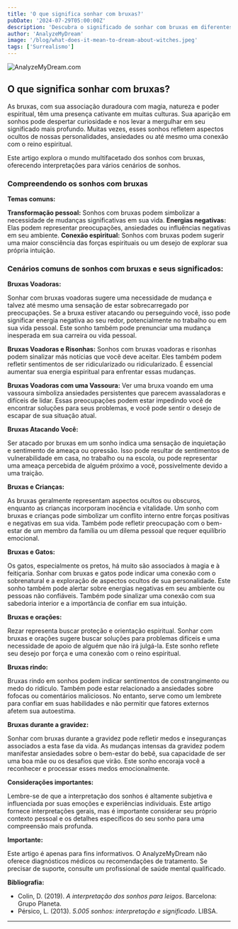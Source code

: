 ```yaml
---
title: 'O que significa sonhar com bruxas?'
pubDate: '2024-07-29T05:00:00Z'
description: 'Descubra o significado de sonhar com bruxas em diferentes contextos, incluindo bruxas voando, atacando e muito mais.'
author: 'AnalyzeMyDream'
image: '/blog/what-does-it-mean-to-dream-about-witches.jpeg'
tags: ['Surrealismo']
---
```


![AnalyzeMyDream.com](/blog/what-does-it-mean-to-dream-about-witches.jpeg)

## O que significa sonhar com bruxas?

As bruxas, com sua associação duradoura com magia, natureza e poder espiritual, têm uma presença cativante em muitas culturas. Sua aparição em sonhos pode despertar curiosidade e nos levar a mergulhar em seu significado mais profundo. Muitas vezes, esses sonhos refletem aspectos ocultos de nossas personalidades, ansiedades ou até mesmo uma conexão com o reino espiritual. 

Este artigo explora o mundo multifacetado dos sonhos com bruxas, oferecendo interpretações para vários cenários de sonhos.

### Compreendendo os sonhos com bruxas

**Temas comuns:**

**Transformação pessoal:** Sonhos com bruxas podem simbolizar a necessidade de mudanças significativas em sua vida. 
**Energias negativas:** Elas podem representar preocupações, ansiedades ou influências negativas em seu ambiente.
**Conexão espiritual:** Sonhos com bruxas podem sugerir uma maior consciência das forças espirituais ou um desejo de explorar sua própria intuição. 

### Cenários comuns de sonhos com bruxas e seus significados:

**Bruxas Voadoras:**

Sonhar com bruxas voadoras sugere uma necessidade de mudança e talvez até mesmo uma sensação de estar sobrecarregado por preocupações. Se a bruxa estiver atacando ou perseguindo você, isso pode significar energia negativa ao seu redor, potencialmente no trabalho ou em sua vida pessoal. Este sonho também pode prenunciar uma mudança inesperada em sua carreira ou vida pessoal. 

**Bruxas Voadoras e Risonhas:** Sonhos com bruxas voadoras e risonhas podem sinalizar más notícias que você deve aceitar. Eles também podem refletir sentimentos de ser ridicularizado ou ridicularizado. É essencial aumentar sua energia espiritual para enfrentar essas mudanças.

**Bruxas Voadoras com uma Vassoura:** Ver uma bruxa voando em uma vassoura simboliza ansiedades persistentes que parecem avassaladoras e difíceis de lidar. Essas preocupações podem estar impedindo você de encontrar soluções para seus problemas, e você pode sentir o desejo de escapar de sua situação atual.

**Bruxas Atacando Você:**

Ser atacado por bruxas em um sonho indica uma sensação de inquietação e sentimento de ameaça ou opressão. Isso pode resultar de sentimentos de vulnerabilidade em casa, no trabalho ou na escola, ou pode representar uma ameaça percebida de alguém próximo a você, possivelmente devido a uma traição.

**Bruxas e Crianças:**

As bruxas geralmente representam aspectos ocultos ou obscuros, enquanto as crianças incorporam inocência e vitalidade. Um sonho com bruxas e crianças pode simbolizar um conflito interno entre forças positivas e negativas em sua vida. Também pode refletir preocupação com o bem-estar de um membro da família ou um dilema pessoal que requer equilíbrio emocional.

**Bruxas e Gatos:**

Os gatos, especialmente os pretos, há muito são associados à magia e à feitiçaria. Sonhar com bruxas e gatos pode indicar uma conexão com o sobrenatural e a exploração de aspectos ocultos de sua personalidade. Este sonho também pode alertar sobre energias negativas em seu ambiente ou pessoas não confiáveis. Também pode sinalizar uma conexão com sua sabedoria interior e a importância de confiar em sua intuição. 

**Bruxas e orações:**

Rezar representa buscar proteção e orientação espiritual. Sonhar com bruxas e orações sugere buscar soluções para problemas difíceis e uma necessidade de apoio de alguém que não irá julgá-la. Este sonho reflete seu desejo por força e uma conexão com o reino espiritual. 

**Bruxas rindo:**

Bruxas rindo em sonhos podem indicar sentimentos de constrangimento ou medo do ridículo. Também pode estar relacionado a ansiedades sobre fofocas ou comentários maliciosos. No entanto, serve como um lembrete para confiar em suas habilidades e não permitir que fatores externos afetem sua autoestima.

**Bruxas durante a gravidez:**

Sonhar com bruxas durante a gravidez pode refletir medos e inseguranças associados a esta fase da vida. As mudanças intensas da gravidez podem manifestar ansiedades sobre o bem-estar do bebê, sua capacidade de ser uma boa mãe ou os desafios que virão. Este sonho encoraja você a reconhecer e processar esses medos emocionalmente. 

**Considerações importantes:**

Lembre-se de que a interpretação dos sonhos é altamente subjetiva e influenciada por suas emoções e experiências individuais. Este artigo fornece interpretações gerais, mas é importante considerar seu próprio contexto pessoal e os detalhes específicos do seu sonho para uma compreensão mais profunda.

**Importante:** 

Este artigo é apenas para fins informativos. O AnalyzeMyDream não oferece diagnósticos médicos ou recomendações de tratamento. Se precisar de suporte, consulte um profissional de saúde mental qualificado. 

**Bibliografia:**

* Colin, D. (2019). *A interpretação dos sonhos para leigos*. Barcelona: Grupo Planeta.
* Pérsico, L. (2013). *5.005 sonhos: interpretação e significado*. LIBSA.

---